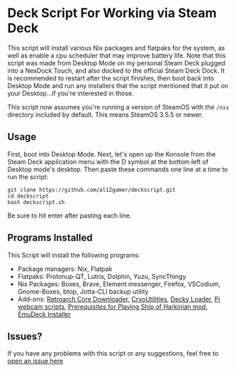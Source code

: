 # Deck Script For Working via Steam Deck
This script will install various Nix packages and flatpaks for the system, as well as enable a cpu scheduler that may improve battery life. Note that this script was made from Desktop Mode on my personal Steam Deck plugged into a NexDock Touch, and also docked to the official Steam Deck Dock.
It is recommended to restart after the script finishes, then boot back into Desktop Mode and run any installers that the script mentioned that it put on your Desktop...if you're interested in those.

This script now assumes you're running a version of SteamOS with the `/nix` directory included by default. This means SteamOS 3.5.5 or newer.

## Usage
First, boot into Desktop Mode. Next, let's open up the Konsole from the Steam Deck application menu with the D symbol at the bottom left of Desktop mode's desktop. Then paste these commands one line at a time to run the script:
```
git clone https://github.com/al12gamer/deckscript.git
cd deckscript
bash deckscript.sh
```
Be sure to hit enter after pasting each line.
## Programs Installed
This Script will install the following programs:
+ Package managers: Nix, Flatpak
+ Flatpaks: Protonup-QT, Lutris, Dolphin, Yuzu, SyncThingy
+ Nix Packages: Boxes, Brave, Element messenger, Firefox, VSCodium, Gnome-Boxes, btop, Jotta-CLI backup utility
+ Add-ons: [Retroarch Core Downloader](https://github.com/icculus/twisty-little-utilities/blob/main/steamdeck-retroarch-download-all-cores.sh), [CryoUtilities](https://github.com/CryoByte33/steam-deck-utilities), [Decky Loader](https://github.com/SteamDeckHomebrew/decky-loader), [Pi webcam scripts](https://github.com/geerlingguy/pi-webcam), [Prerequisites for Playing Ship of Harkinian mod](https://github.com/al12gamer/deckscript/issues/12), [EmuDeck Installer](https://emudeck.github.io/)
## Issues?
If you have any problems with this script or any suggestions, feel free to [open an issue here](https://github.com/al12gamer/deckscript/issues)
